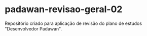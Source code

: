 # padawan-revisao-geral-02
Repositório criado para aplicação de revisão do plano de estudos "Desenvolvedor Padawan".
